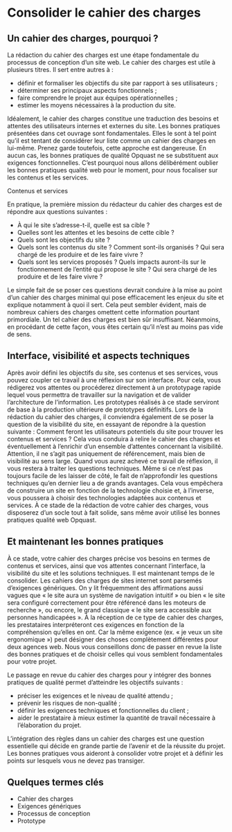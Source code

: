 # Consolider le cahier des charges

## Un cahier des charges, pourquoi ?

La rédaction du cahier des charges est une étape fondamentale du processus de conception d’un site web. Le cahier des charges est utile à plusieurs titres. Il sert entre autres à :

- définir et formaliser les objectifs du site par rapport à ses utilisateurs ;
- déterminer ses principaux aspects fonctionnels ;
- faire comprendre le projet aux équipes opérationnelles ;
- estimer les moyens nécessaires à la production du site.

Idéalement, le cahier des charges constitue une traduction des besoins et attentes des utilisateurs internes et externes du site.
Les bonnes pratiques présentées dans cet ouvrage sont fondamentales. Elles le sont à tel point qu’il est tentant de considérer leur liste comme un cahier des charges en lui-même. Prenez garde toutefois, cette approche est dangereuse. En aucun cas, les bonnes pratiques de qualité Opquast ne se substituent aux exigences fonctionnelles.
C’est pourquoi nous allons délibérément oublier les bonnes pratiques qualité web pour le moment, pour nous focaliser sur les contenus et les services.

Contenus et services

En pratique, la première mission du rédacteur du cahier des charges est de répondre aux questions suivantes :

- À qui le site s’adresse-t-il, quelle est sa cible ?
- Quelles sont les attentes et les besoins de cette cible ?
- Quels sont les objectifs du site ?
- Quels sont les contenus du site ? Comment sont-ils organisés ? Qui sera chargé de les produire et de les faire vivre ?
- Quels sont les services proposés ? Quels impacts auront-ils sur le fonctionnement de l’entité qui propose le site ? Qui sera chargé de les produire et de les faire vivre ?

Le simple fait de se poser ces questions devrait conduire à la mise au point d’un cahier des charges minimal qui pose efficacement les enjeux du site et explique notamment à quoi il sert. Cela peut sembler évident, mais de nombreux cahiers des charges omettent cette information pourtant primordiale.
Un tel cahier des charges est bien sûr insuffisant. Néanmoins, en procédant de cette façon, vous êtes certain qu’il n’est au moins pas vide de sens.

## Interface, visibilité et aspects techniques

Après avoir défini les objectifs du site, ses contenus et ses services, vous pouvez coupler ce travail à une réflexion sur son interface. Pour cela, vous rédigerez vos attentes ou procéderez directement à un prototypage rapide lequel vous permettra de travailler sur la navigation et de valider l’architecture de l’information. Les prototypes réalisés à ce stade serviront de base à la production ultérieure de prototypes définitifs.
Lors de la rédaction du cahier des charges, il conviendra également de se poser la question de la visibilité du site, en essayant de répondre à la question suivante :
Comment feront les utilisateurs potentiels du site pour trouver les contenus et services ?
Cela vous conduira à relire le cahier des charges et éventuellement à l’enrichir d’un ensemble d’attentes concernant la visibilité. Attention, il ne s’agit pas uniquement de référencement, mais bien de visibilité au sens large.
Quand vous aurez achevé ce travail de réflexion, il vous restera à traiter les questions techniques. Même si ce n’est pas toujours facile de les laisser de côté, le fait de n’approfondir les questions techniques qu’en dernier lieu a de grands avantages. Cela vous empêchera de construire un site en fonction de la technologie choisie et, à l’inverse, vous poussera à choisir des technologies adaptées aux contenus et services.
À ce stade de la rédaction de votre cahier des charges, vous disposerez d’un socle tout à fait solide, sans même avoir utilisé les bonnes pratiques qualité web Opquast.

## Et maintenant les bonnes pratiques

À ce stade, votre cahier des charges précise vos besoins en termes de contenus et services, ainsi que vos attentes concernant l’interface, la visibilité du site et les solutions techniques. Il est maintenant temps de le consolider.
Les cahiers des charges de sites internet sont parsemés d’exigences génériques. On y lit fréquemment des affirmations aussi vagues que « le site aura un système de navigation intuitif » ou bien « le site sera configuré correctement pour être référencé dans les moteurs de recherche », ou encore, le grand classique « le site sera accessible aux personnes handicapées ».
À la réception de ce type de cahier des charges, les prestataires interpréteront ces exigences en fonction de la compréhension qu’elles en ont. Car la même exigence (ex. « je veux un site ergonomique ») peut désigner des choses complètement différentes pour deux agences web.
Nous vous conseillons donc de passer en revue la liste des bonnes pratiques et de choisir celles qui vous semblent fondamentales pour votre projet.

Le passage en revue du cahier des charges pour y intégrer des bonnes pratiques de qualité permet d’atteindre les objectifs suivants :

- préciser les exigences et le niveau de qualité attendu ;
- prévenir les risques de non-qualité ;
- définir les exigences techniques et fonctionnelles du client ;
- aider le prestataire à mieux estimer la quantité de travail nécessaire à l’élaboration du projet.

L’intégration des règles dans un cahier des charges est une question essentielle qui décide en grande partie de l’avenir et de la réussite du projet. Les bonnes pratiques vous aideront à consolider votre projet et à définir les points sur lesquels vous ne devez pas transiger.

## Quelques termes clés

- Cahier des charges
- Exigences génériques
- Processus de conception
- Prototype
